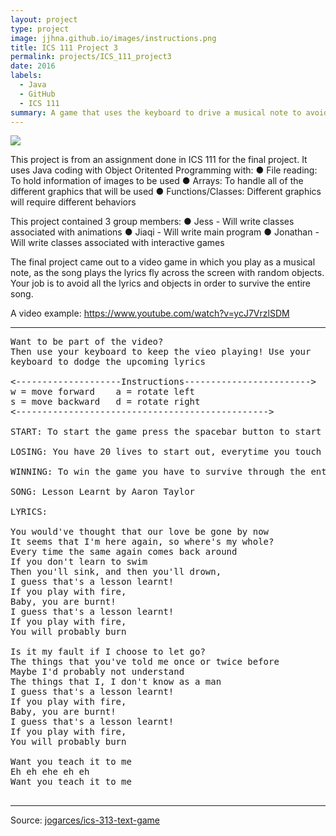 ```yaml
---
layout: project
type: project
image: jjhna.github.io/images/instructions.png
title: ICS 111 Project 3
permalink: projects/ICS_111_project3
date: 2016
labels:
  - Java
  - GitHub
  - ICS 111
summary: A game that uses the keyboard to drive a musical note to avoid letters from the song.
---
```


<img class="ui image" src="{{ site.baseurl }}/jjhna.github.io/images/instructions.png">

This project is from an assignment done in ICS 111 for the final project. It uses Java coding with Object Oritented Programming with:
●	File reading: To hold information of images to be used
●	Arrays: To handle all of the different graphics that will be used
●	Functions/Classes: Different graphics will require different behaviors

This project contained 3 group members:
●	Jess - Will write classes associated with animations
●	Jiaqi - Will write main program
●	Jonathan - Will write classes associated with interactive games

The final project came out to a video game in which you play as a musical note, as the song plays the lyrics fly across the screen
with random objects. Your job is to avoid all the lyrics and objects in order to survive the entire song. 

A video example: https://www.youtube.com/watch?v=ycJ7VrzlSDM

<hr>

<pre>
Want to be part of the video?
Then use your keyboard to keep the vieo playing! Use your
keyboard to dodge the upcoming lyrics

<--------------------Instructions------------------------>
w = move forward    a = rotate left
s = move backward   d = rotate right
<------------------------------------------------>

START: To start the game press the spacebar button to start the game.

LOSING: You have 20 lives to start out, everytime you touch a lyric you lose one life after 0 lives its game over.

WINNING: To win the game you have to survive through the entire song

SONG: Lesson Learnt by Aaron Taylor

LYRICS:

You would've thought that our love be gone by now 
It seems that I'm here again, so where's my whole? 
Every time the same again comes back around 
If you don't learn to swim 
Then you'll sink, and then you'll drown, 
I guess that's a lesson learnt! 
If you play with fire, 
Baby, you are burnt! 
I guess that's a lesson learnt! 
If you play with fire, 
You will probably burn 

Is it my fault if I choose to let go? 
The things that you've told me once or twice before 
Maybe I'd probably not understand 
The things that I, I don't know as a man 
I guess that's a lesson learnt! 
If you play with fire, 
Baby, you are burnt! 
I guess that's a lesson learnt! 
If you play with fire, 
You will probably burn 

Want you teach it to me 
Eh eh ehe eh eh 
Want you teach it to me

</pre>

<hr>

Source: <a href="https://github.com/jogarces/ics-313-text-game"><i class="large github icon "></i>jogarces/ics-313-text-game</a>

